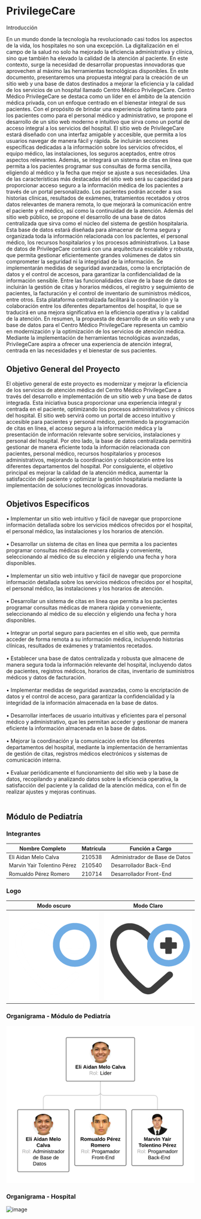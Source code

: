 # PrivilegeCare 

Introducción

En un mundo donde la tecnología ha revolucionado casi todos los aspectos de la vida, los hospitales no son una excepción. La digitalización en el campo de la salud no solo ha mejorado la eficiencia administrativa y clínica, sino que también ha elevado la calidad de la atención al paciente. En este contexto, surge la necesidad de desarrollar propuestas innovadoras que aprovechen al máximo las herramientas tecnológicas disponibles. En este documento, presentaremos una propuesta integral para la creación de un sitio web y una base de datos destinados a mejorar la eficiencia y la calidad de los servicios de un hospital llamado Centro Médico PrivilegeCare.
Centro Médico PrivilegeCare se destaca como un líder en el ámbito de la atención médica privada, con un enfoque centrado en el bienestar integral de sus pacientes. Con el propósito de brindar una experiencia óptima tanto para los pacientes como para el personal médico y administrativo, se propone el desarrollo de un sitio web moderno e intuitivo que sirva como un portal de acceso integral a los servicios del hospital.
El sitio web de PrivilegeCare estará diseñado con una interfaz amigable y accesible, que permita a los usuarios navegar de manera fácil y rápida. Se incluirán secciones específicas dedicadas a la información sobre los servicios ofrecidos, el equipo médico, las instalaciones, los seguros aceptados, entre otros aspectos relevantes. Además, se integrará un sistema de citas en línea que permita a los pacientes programar sus consultas de forma sencilla, eligiendo al médico y la fecha que mejor se ajuste a sus necesidades.
Una de las características más destacadas del sitio web será su capacidad para proporcionar acceso seguro a la información médica de los pacientes a través de un portal personalizado. Los pacientes podrán acceder a sus historias clínicas, resultados de exámenes, tratamientos recetados y otros datos relevantes de manera remota, lo que mejorará la comunicación entre el paciente y el médico, así como la continuidad de la atención.
Además del sitio web público, se propone el desarrollo de una base de datos centralizada que sirva como el núcleo del sistema de gestión hospitalaria. Esta base de datos estará diseñada para almacenar de forma segura y organizada toda la información relacionada con los pacientes, el personal médico, los recursos hospitalarios y los procesos administrativos.
La base de datos de PrivilegeCare contará con una arquitectura escalable y robusta, que permita gestionar eficientemente grandes volúmenes de datos sin comprometer la seguridad ni la integridad de la información. Se implementarán medidas de seguridad avanzadas, como la encriptación de datos y el control de accesos, para garantizar la confidencialidad de la información sensible.
Entre las funcionalidades clave de la base de datos se incluirán la gestión de citas y horarios médicos, el registro y seguimiento de pacientes, la facturación y el control de inventario de suministros médicos, entre otros. Esta plataforma centralizada facilitará la coordinación y la colaboración entre los diferentes departamentos del hospital, lo que se traducirá en una mejora significativa en la eficiencia operativa y la calidad de la atención.
En resumen, la propuesta de desarrollo de un sitio web y una base de datos para el Centro Médico PrivilegeCare representa un cambio en modernización y la optimización de los servicios de atención médica. Mediante la implementación de herramientas tecnológicas avanzadas, PrivilegeCare aspira a ofrecer una experiencia de atención integral, centrada en las necesidades y el bienestar de sus pacientes.


## Objetivo General del Proyecto

El objetivo general de este proyecto es modernizar y mejorar la eficiencia de los servicios de atención médica del Centro Médico PrivilegeCare a través del desarrollo e implementación de un sitio web y una base de datos integrada. Esta iniciativa busca proporcionar una experiencia integral y centrada en el paciente, optimizando los procesos administrativos y clínicos del hospital. El sitio web servirá como un portal de acceso intuitivo y accesible para pacientes y personal médico, permitiendo la programación de citas en línea, el acceso seguro a la información médica y la presentación de información relevante sobre servicios, instalaciones y personal del hospital. Por otro lado, la base de datos centralizada permitirá gestionar de manera eficiente toda la información relacionada con pacientes, personal médico, recursos hospitalarios y procesos administrativos, mejorando la coordinación y colaboración entre los diferentes departamentos del hospital. Por consiguiente, el objetivo principal es mejorar la calidad de la atención médica, aumentar la satisfacción del paciente y optimizar la gestión hospitalaria mediante la implementación de soluciones tecnológicas innovadoras.

## Objetivos Especificos

• Implementar un sitio web intuitivo y fácil de navegar que proporcione información detallada sobre los servicios médicos ofrecidos por el hospital, el personal médico, las instalaciones y los horarios de atención.
<br> <br>
• Desarrollar un sistema de citas en línea que permita a los pacientes programar consultas médicas de manera rápida y conveniente, seleccionando al médico de su elección y eligiendo una fecha y hora disponibles.
<br> <br>
•	Implementar un sitio web intuitivo y fácil de navegar que proporcione información detallada sobre los servicios médicos ofrecidos por el hospital, el personal médico, las instalaciones y los horarios de atención.
<br> <br>
•	Desarrollar un sistema de citas en línea que permita a los pacientes programar consultas médicas de manera rápida y conveniente, seleccionando al médico de su elección y eligiendo una fecha y hora disponibles.
<br> <br>
•	Integrar un portal seguro para pacientes en el sitio web, que permita acceder de forma remota a su información médica, incluyendo historias clínicas, resultados de exámenes y tratamientos recetados.
<br> <br>
•	Establecer una base de datos centralizada y robusta que almacene de manera segura toda la información relevante del hospital, incluyendo datos de pacientes, registros médicos, horarios de citas, inventario de suministros médicos y datos de facturación.
<br> <br>
•	Implementar medidas de seguridad avanzadas, como la encriptación de datos y el control de acceso, para garantizar la confidencialidad y la integridad de la información almacenada en la base de datos.
<br> <br>
•	Desarrollar interfaces de usuario intuitivas y eficientes para el personal médico y administrativo, que les permitan acceder y gestionar de manera eficiente la información almacenada en la base de datos.
<br> <br>
•	Mejorar la coordinación y la comunicación entre los diferentes departamentos del hospital, mediante la implementación de herramientas de gestión de citas, registros médicos electrónicos y sistemas de comunicación interna.
<br> <br>
•	Evaluar periódicamente el funcionamiento del sitio web y la base de datos, recopilando y analizando datos sobre la eficiencia operativa, la satisfacción del paciente y la calidad de la atención médica, con el fin de realizar ajustes y mejoras continuas.
<br> <br>



## Módulo de Pediatría

### Integrantes

| Nombre Completo         | Matrícula | Función a Cargo            |
|-------------------------|-----------|----------------------------|
| Eli Aidan Melo Calva    | 210538    | Administrador de Base de Datos |
| Marvin Yair Tolentino Pérez    | 210540    | Desarrollador Back-End     |
| Romualdo Pérez Romero   | 210714    | Desarrollador Front-End                  |

### Logo

| Modo oscuro       | Modo Claro |
|-------------------------|-----------|
![Logo Modo Oscuro](https://github.com/RommGG/HospMod_Pediatria/blob/3157584d405405ab6a9e9adbf63360932cec3f7f/Frontend/xray-main/vue/src/assets/images/page-img/logo_modOsc.png)|![Logo Modo Claro](https://github.com/RommGG/HospMod_Pediatria/blob/3157584d405405ab6a9e9adbf63360932cec3f7f/Frontend/xray-main/vue/src/assets/images/page-img/logo_modCla.png)


### Organigrama - Módulo de Pediatría
![Organigrama](https://github.com/RommGG/HospMod_Pediatria/blob/f8d041b2dbabb4f0be14e80d9d93f9f93aa49b05/Documentacion/Organigrama.png)

### Organigrama - Hospital
![image](https://github.com/RommGG/HospMod_Pediatria/assets/155770097/2209aeed-6ef5-4cbd-90ee-d4d8dc5381cc)


